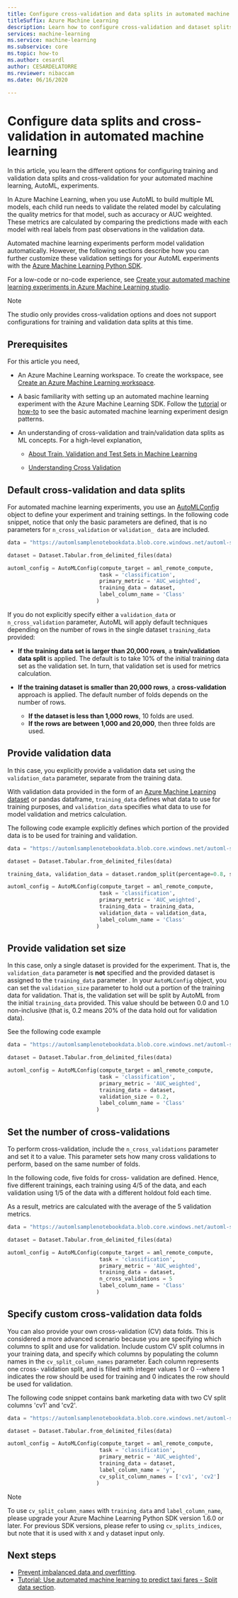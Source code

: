 ```yaml
---
title: Configure cross-validation and data splits in automated machine learning experiments
titleSuffix: Azure Machine Learning
description: Learn how to configure cross-validation and dataset splits for automated machine learning experiments
services: machine-learning
ms.service: machine-learning
ms.subservice: core
ms.topic: how-to
ms.author: cesardl
author: CESARDELATORRE
ms.reviewer: nibaccam
ms.date: 06/16/2020

---
```


# Configure data splits and cross-validation in automated machine learning

In this article, you learn the different options for configuring training and validation data splits and cross-validation for your automated machine learning, AutoML, experiments.

In Azure Machine Learning, when you use AutoML to build multiple ML models, each child run needs to validate the related model by calculating the quality metrics for that model, such as accuracy  or AUC weighted. These metrics are calculated by comparing the predictions made with each model with real labels from past observations in the validation data. 

Automated machine learning experiments perform model validation automatically. However, the following sections describe how you can further customize these validation settings for your AutoML experiments with the [Azure Machine Learning Python SDK](https://docs.microsoft.com/python/api/overview/azure/ml/?view=azure-ml-py). 

For a low-code or no-code experience, see [Create your automated machine learning experiments in Azure Machine Learning studio](how-to-use-automated-ml-for-ml-models.md). 

> [!NOTE]
> The studio only provides cross-validation options and does not support configurations for training and validation data splits at this time.  

## Prerequisites

For this article you need,

* An Azure Machine Learning workspace. To create the workspace, see [Create an Azure Machine Learning workspace](how-to-manage-workspace.md).

* A basic familiarity with setting up an automated machine learning experiment with the Azure Machine Learning SDK. Follow the [tutorial](tutorial-auto-train-models.md) or [how-to](how-to-configure-auto-train.md) to see the basic automated machine learning experiment design patterns.

* An understanding of cross-validation and train/validation data splits as ML concepts. For a high-level explanation,

    * [About Train, Validation and Test Sets in Machine Learning](https://towardsdatascience.com/train-validation-and-test-sets-72cb40cba9e7)

    * [Understanding Cross Validation](https://towardsdatascience.com/understanding-cross-validation-419dbd47e9bd)


    
## Default cross-validation and data splits

For automated machine learning experiments, you use an [AutoMLConfig](https://docs.microsoft.com/python/api/azureml-train-automl-client/azureml.train.automl.automlconfig.automlconfig?view=azure-ml-py) object to define your experiment and training settings. In the following code snippet, notice that only the basic parameters are defined, that is no parameters for `n_cross_validation` or `validation_ data` are included.

```python
data = "https://automlsamplenotebookdata.blob.core.windows.net/automl-sample-notebook-data/creditcard.csv"

dataset = Dataset.Tabular.from_delimited_files(data)

automl_config = AutoMLConfig(compute_target = aml_remote_compute,
                             task = 'classification',
                             primary_metric = 'AUC_weighted',
                             training_data = dataset,
                             label_column_name = 'Class'
                            )
```

If you do not explicitly specify either a `validation_data` or `n_cross_validation` parameter, AutoML will apply default techniques depending on the number of rows in the single dataset `training_data` provided:

 * **If the training data set is larger than 20,000 rows**, a **train/validation data split** is applied. The default is to take 10% of the initial training data set as the validation set. In turn, that validation set is used for metrics calculation.

* **If the training dataset is smaller than 20,000 rows**, a **cross-validation** approach is applied. The default number of folds depends on the number of rows.
    * **If the dataset is less than 1,000 rows**, 10 folds are used. 
    * **If the rows are between 1,000 and 20,000**, then three folds are used.

## Provide validation data

In this case, you explicitly provide a validation data set using the `validation_data` parameter, separate from the training data.

With validation data provided in the form of an [Azure Machine Learning dataset](how-to-create-register-datasets.md) or pandas dataframe, `training_data` defines what data to use for training purposes, and `validation_data` specifies what data to use for model validation and metrics calculation. 

The following code example explicitly defines which portion of the provided data is to be used for training and validation.

```python
data = "https://automlsamplenotebookdata.blob.core.windows.net/automl-sample-notebook-data/creditcard.csv"

dataset = Dataset.Tabular.from_delimited_files(data)

training_data, validation_data = dataset.random_split(percentage=0.8, seed=1)

automl_config = AutoMLConfig(compute_target = aml_remote_compute,
                             task = 'classification',
                             primary_metric = 'AUC_weighted',
                             training_data = training_data,
                             validation_data = validation_data,
                             label_column_name = 'Class'
                            )
```

## Provide validation set size

In this case, only a single dataset is provided for the experiment. That is, the `validation_data` parameter is **not** specified and the provided dataset is assigned to the  `training_data` parameter .  In your `AutoMLConfig` object, you can set the `validation_size` parameter to hold out a portion of the training data for validation. That is,  the validation set will be split by AutoML from the initial `training_data` provided. This value should be between 0.0 and 1.0 non-inclusive (that is, 0.2 means 20% of the data hold out for validation data).

See the following code example

```python
data = "https://automlsamplenotebookdata.blob.core.windows.net/automl-sample-notebook-data/creditcard.csv"

dataset = Dataset.Tabular.from_delimited_files(data)

automl_config = AutoMLConfig(compute_target = aml_remote_compute,
                             task = 'classification',
                             primary_metric = 'AUC_weighted',
                             training_data = dataset,
                             validation_size = 0.2,
                             label_column_name = 'Class'
                            )
```

## Set the number of cross-validations

To perform cross-validation, include the `n_cross_validations` parameter and set it to a value. This parameter sets how many cross validations to perform, based on the same number of folds.

In the following code, five folds for cross- validation are defined. Hence, five different trainings, each training using 4/5 of the data, and each validation using 1/5 of the data with a different holdout fold each time.

As a result, metrics are calculated with the average of the 5 validation metrics.

```python
data = "https://automlsamplenotebookdata.blob.core.windows.net/automl-sample-notebook-data/creditcard.csv"

dataset = Dataset.Tabular.from_delimited_files(data)

automl_config = AutoMLConfig(compute_target = aml_remote_compute,
                             task = 'classification',
                             primary_metric = 'AUC_weighted',
                             training_data = dataset,
                             n_cross_validations = 5
                             label_column_name = 'Class'
                            )
```

## Specify custom cross-validation data folds

You can also provide your own cross-validation (CV) data folds. This is considered a more advanced scenario because you are specifying which columns to split and use for validation.  Include custom CV split columns in your training data, and specify which columns by populating the column names in the `cv_split_column_names` parameter. Each column represents one cross- validation split, and is filled with integer values 1 or 0 --where 1 indicates the row should be used for training and 0 indicates the row should be used for validation.

The following code snippet contains bank marketing data with two CV split columns 'cv1' and 'cv2'.

```python
data = "https://automlsamplenotebookdata.blob.core.windows.net/automl-sample-notebook-data/bankmarketing_with_cv.csv"

dataset = Dataset.Tabular.from_delimited_files(data)

automl_config = AutoMLConfig(compute_target = aml_remote_compute,
                             task = 'classification',
                             primary_metric = 'AUC_weighted',
                             training_data = dataset,
                             label_column_name = 'y',
                             cv_split_column_names = ['cv1', 'cv2']
                            )
```

> [!NOTE]
> To use `cv_split_column_names` with `training_data` and `label_column_name`, please upgrade your Azure Machine Learning Python SDK version 1.6.0 or later. For previous SDK versions, please refer to using `cv_splits_indices`, but note that it is used with `X` and `y` dataset input only. 

## Next steps

* [Prevent imbalanced data and overfitting](concept-manage-ml-pitfalls.md).
* [Tutorial: Use automated machine learning to predict taxi fares - Split data section](tutorial-auto-train-models.md#split-the-data-into-train-and-test-sets).